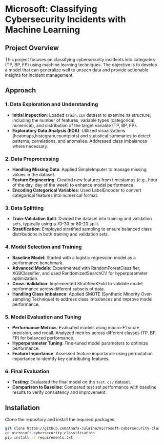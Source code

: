 # Microsoft: Classifying Cybersecurity Incidents with Machine Learning

## Project Overview

This project focuses on classifying cybersecurity incidents into categories (TP, BP, FP) using machine learning techniques. The objective is to develop a model that can generalize well to unseen data and provide actionable insights for incident management.

## Approach

### 1. Data Exploration and Understanding
- **Initial Inspection**: Loaded `train.csv` dataset to examine its structure, including the number of features, variable types (categorical, numerical), and distribution of the target variable (TP, BP, FP).
- **Exploratory Data Analysis (EDA)**: Utilized visualizations (heatmaps,histogram,countplots) and statistical summaries to detect patterns, correlations, and anomalies. Addressed class imbalances where necessary.

### 2. Data Preprocessing
- **Handling Missing Data**: Applied SimpleImputer to manage missing values in the dataset.
- **Feature Engineering**: Created new features from timestamps (e.g., hour of the day, day of the week) to enhance model performance.
- **Encoding Categorical Variables**: Used LabelEncoder to convert categorical features into numerical format.

### 3. Data Splitting
- **Train-Validation Split**: Divided the dataset into training and validation sets, typically using a 70-30 or 80-20 split.
- **Stratification**: Employed stratified sampling to ensure balanced class distributions in both training and validation sets.

### 4. Model Selection and Training
- **Baseline Model**: Started with a logistic regression model as a performance benchmark.
- **Advanced Models**: Experimented with RandomForestClassifier, XGBClassifier, and used RandomizedSearchCV for hyperparameter optimization.
- **Cross-Validation**: Implemented StratifiedKFold to validate model performance across different subsets of data.
- **Handling Class Imbalance**: Applied SMOTE (Synthetic Minority Over-sampling Technique) to address class imbalances and improve model performance.

### 5. Model Evaluation and Tuning
- **Performance Metrics**: Evaluated models using macro-F1 score, precision, and recall. Analyzed metrics across different classes (TP, BP, FP) for balanced performance.
- **Hyperparameter Tuning**: Fine-tuned model parameters to optimize performance.
- **Feature Importance**: Assessed feature importance using permutation importance to identify key contributing features.

### 6. Final Evaluation
- **Testing**: Evaluated the final model on the `test.csv` dataset.
- **Comparison to Baseline**: Compared test set performance with baseline results to verify consistency and improvement.

## Installation

Clone the repository and install the required packages:

```bash
git clone https://github.com/Anafa-Julaiha/microsoft-cybersecurity-classification.git
cd microsoft-cybersecurity-classification
pip install -r requirements.txt

